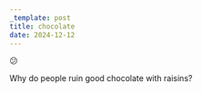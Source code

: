 ```yaml
---
_template: post
title: chocolate
date: 2024-12-12
---
```

😕 

Why do people ruin good chocolate with raisins?